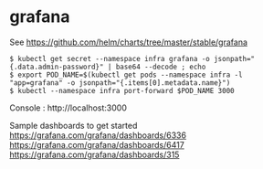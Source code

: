 # grafana

See https://github.com/helm/charts/tree/master/stable/grafana

```
$ kubectl get secret --namespace infra grafana -o jsonpath="{.data.admin-password}" | base64 --decode ; echo
$ export POD_NAME=$(kubectl get pods --namespace infra -l "app=grafana" -o jsonpath="{.items[0].metadata.name}")
$ kubectl --namespace infra port-forward $POD_NAME 3000
```

Console : http://localhost:3000

Sample dashboards to get started
https://grafana.com/grafana/dashboards/6336
https://grafana.com/grafana/dashboards/6417
https://grafana.com/grafana/dashboards/315

